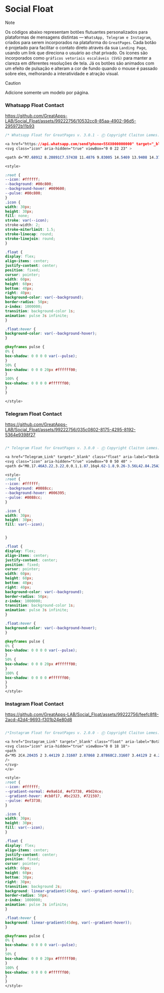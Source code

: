 # Social Float <br>
> [!NOTE]
> Os códigos abaixo representam botões flutuantes personalizados para plataformas de mensagens distintas — `WhatsApp, Telegram e Instagram`, criados para serem incorporados na plataforma do `GreatPages`.
> Cada botão é projetado para facilitar o contato direto através da sua `Landing Page`, usando um link que direciona o usuário ao chat privado.
> Os ícones são incorporados como `gráficos vetoriais escaláveis (SVG)` para manter a clareza em diferentes resoluções de tela. Já os botões são animados com um efeito de pulsação e alteram a cor de fundo quando o mouse é passado sobre eles, melhorando a interatividade e atração visual.

> [!CAUTION]
> Adicione somente um modelo por página.
### Whatsapp Float Contact
https://github.com/GreatApps-LAB/Social_Float/assets/99222756/10532cc8-85aa-4902-96d5-295972b11b93


  ```css
  /* Whatsapp Float for GreatPages v. 3.0.1 - Ⓒ Copyright Claiton Lemes. */

  <a href="https://api.whatsapp.com/send?phone=55XX000000000" target="_blank" class="float" aria-label="Botão para contato no WhatsApp" role="button">
  <svg class="icon" aria-hidden="true" viewBox="0 0 22 23" >

  <path d="M7.68912 8.20891C7.57438 11.4876 9.83005 14.5469 13.9408 14.3726M8.80688 7.53476V8.73039C8.80688 9.03883 8.55646 9.28925 8.24798 9.28925C7.93954 9.28925 7.68912 9.03883 7.68912 8.73039V7.53476C7.68912 7.22632 7.93954 6.9759 8.24798 6.9759C8.55646 6.9759 8.80688 7.22632 8.80688 7.53476ZM14.5589 14.3726H13.3633C13.0549 14.3726 12.8045 14.1222 12.8045 13.8137C12.8045 13.5053 13.0549 13.2548 13.3633 13.2548H14.5589C14.8674 13.2548 15.1178 13.5053 15.1178 13.8137C15.1178 14.1222 14.8674 14.3726 14.5589 14.3726ZM11.1215 1C16.6111 1 21.0679 5.45681 21.0679 10.9464C21.0679 16.4359 16.6111 20.8927 11.1215 20.8927C9.77124 20.8927 8.48348 20.6231 7.30912 20.1348C4.675 20.5158 3.96776 20.6064 1 21C1.77356 19.1434 2.13579 18.3382 2.88292 16.5179C1.80505 14.9279 1.17515 13.0101 1.17515 10.9464C1.17515 5.45681 5.63196 1 11.1215 1Z"/></svg></a>

  <style>

  :root {
  --icon: #ffffff;
  --background: #00c800;
  --background-hover: #009600;
  --pulse: #00c800;
  }
  .icon {
  width: 30px;
  height: 30px;
  fill: none;
  stroke: var(--icon);
  stroke-width: 2;
  stroke-miterlimit: 1.5;
  stroke-linecap: round;
  stroke-linejoin: round;
  }

  .float {
  display: flex;
  align-items: center;
  justify-content: center;
  position: fixed;
  cursor: pointer;
  width: 60px;
  height: 60px;
  bottom: 40px;
  right: 40px;
  background-color: var(--background);
  border-radius: 50px;
  z-index: 1000000;
  transition: background-color 1s;
  animation: pulse 3s infinite;
  }

  .float:hover {
  background-color: var(--background-hover);
  }

  @keyframes pulse {
  0% {
  box-shadow: 0 0 0 0 var(--pulse);
  }
  50% {
  box-shadow: 0 0 0 20px #ffffff00;
  }
  100% {
  box-shadow: 0 0 0 0 #ffffff00;
  }
  }

  </style>
  ```

### Telegram Float Contact
https://github.com/GreatApps-LAB/Social_Float/assets/99222756/035c0802-8175-4295-8192-5364e9398f27

```css

/* Telegram Float for GreatPages v. 3.0.0 - Ⓒ Copyright Claiton Lemes. */

<a href="Telegram_Link" target="_blank" class="float" aria-label="Botão para contato no Telegram" role="button">
<svg class="icon" aria-hidden="true" viewBox="0 0 50 40" >
<path d="M0,17.46A3.22,3.22,0,0,1,1.87,16q4.62-1.8,9.26-3.56L42.84.25A3.55,3.55,0,0,1,43.61,0,2,2,0,0,1,46,2.18a17.08,17.08,0,0,1-.45,2.91Q42.3,20.44,39,35.77a6.38,6.38,0,0,1-.53,1.52,1.79,1.79,0,0,1-2.27,1,4.87,4.87,0,0,1-1.36-.65c-3.3-2.39-6.58-4.8-9.87-7.21l-.42-.31c-.13.12-.26.22-.37.33l-5,4.81a2.46,2.46,0,0,1-1.83.75c0-.65.08-1.29.13-1.92.2-2.81.39-5.62.61-8.43a1,1,0,0,1,.3-.59Q27.9,16.42,37.47,7.84s.1-.07.13-.12L38,7.05a2.48,2.48,0,0,0-.82-.14,2.47,2.47,0,0,0-.89.41q-11.9,7.42-23.8,14.87a.85.85,0,0,1-.64.11Q6.73,20.76,1.68,19.17A2.72,2.72,0,0,1,0,18Z"/></svg></a>

<style>
:root {
--icon: #ffffff;
--background: #0088cc;
--background-hover: #006395;
--pulse: #0088cc;
}

.icon {
width: 30px;
height: 30px;
fill: var(--icon);


}

.float {
display: flex;
align-items: center;
justify-content: center;
position: fixed;
cursor: pointer;
width: 60px;
height: 60px;
bottom: 40px;
right: 40px;
background-color: var(--background);
border-radius: 50px;
z-index: 1000000;
transition: background-color 1s;
animation: pulse 3s infinite;
}

.float:hover {
background-color: var(--background-hover);
}

@keyframes pulse {
0% {
box-shadow: 0 0 0 0 var(--pulse);
}
50% {
box-shadow: 0 0 0 20px #ffffff00;
}
100% {
box-shadow: 0 0 0 0 #ffffff00;
}
}
</style>

```
### Instagram Float Contact

https://github.com/GreatApps-LAB/Social_Float/assets/99222756/feefc8f8-2acd-42d4-9693-f301b24e80d8

```CSS

/*Instagram Float for GreatPages v. 2.0.0 - Ⓒ Copyright Claiton Lemes.*/

<a href="Instagram_Link" target="_blank" class="float" aria-label="Botão para contato no Instagram" role="button">
<svg class="icon" aria-hidden="true" viewBox="0 0 18 18">
<path
d="M5 2C4.20435 2 3.44129 2.31607 2.87868 2.87868C2.31607 3.44129 2 4.20435 2 5V13C2 13.7956 2.31607 14.5587 2.87868 15.1213C3.44129 15.6839 4.20435 16 5 16H13C13.7956 16 14.5587 15.6839 15.1213 15.1213C15.6839 14.5587 16 13.7956 16 13V5C16 4.20435 15.6839 3.44129 15.1213 2.87868C14.5587 2.31607 13.7956 2 13 2H5ZM1.46447 1.46447C2.40215 0.526784 3.67392 0 5 0H13C14.3261 0 15.5979 0.526784 16.5355 1.46447C17.4732 2.40215 18 3.67392 18 5V13C18 14.3261 17.4732 15.5979 16.5355 16.5355C15.5979 17.4732 14.3261 18 13 18H5C3.67392 18 2.40215 17.4732 1.46447 16.5355C0.526784 15.5979 0 14.3261 0 13V5C0 3.67392 0.526784 2.40215 1.46447 1.46447ZM13.5 3.5C14.0523 3.5 14.5 3.94772 14.5 4.5V4.51C14.5 5.06228 14.0523 5.51 13.5 5.51C12.9477 5.51 12.5 5.06228 12.5 4.51V4.5C12.5 3.94772 12.9477 3.5 13.5 3.5ZM6.17157 6.17157C6.92172 5.42143 7.93913 5 9 5C10.0609 5 11.0783 5.42143 11.8284 6.17157C12.5786 6.92172 13 7.93913 13 9C13 10.0609 12.5786 11.0783 11.8284 11.8284C11.0783 12.5786 10.0609 13 9 13C7.93913 13 6.92172 12.5786 6.17157 11.8284C5.42143 11.0783 5 10.0609 5 9C5 7.93913 5.42143 6.92172 6.17157 6.17157ZM9 7C8.46957 7 7.96086 7.21071 7.58579 7.58579C7.21071 7.96086 7 8.46957 7 9C7 9.53043 7.21071 10.0391 7.58579 10.4142C7.96086 10.7893 8.46957 11 9 11C9.53043 11 10.0391 10.7893 10.4142 10.4142C10.7893 10.0391 11 9.53043 11 9C11 8.46957 10.7893 7.96086 10.4142 7.58579C10.0391 7.21071 9.53043 7 9 7Z"
/>
</svg>
</a>

<style>
:root {
--icon: #ffffff;
--gradient-normal: #e9a61d, #ef3738, #9d24ce;
--gradient-hover: #cb8f17, #bc2323, #721597;
--pulse: #ef3738;
}

.icon {
width: 30px;
height: 30px;
fill: var(--icon);
}

.float {
display: flex;
align-items: center;
justify-content: center;
position: fixed;
cursor: pointer;
width: 60px;
height: 60px;
bottom: 30px;
right: 30px;
transition: background 2s;
background: linear-gradient(45deg, var(--gradient-normal));
border-radius: 50px;
z-index: 1000000;
animation: pulse 3s infinite;
}

.float:hover {
background: linear-gradient(45deg, var(--gradient-hover));
}

@keyframes pulse {
0% {
box-shadow: 0 0 0 0 var(--pulse);
}
50% {
box-shadow: 0 0 0 20px #ffffff00;
}
100% {
box-shadow: 0 0 0 0 #ffffff00;
}
}
</style>
```
